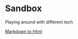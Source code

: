 # Sandbox
Playing around with different tech

[Markdown to Html](https://hkarask.github.io/sandbox/markdown-html-demo)
